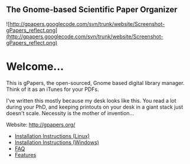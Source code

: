 ## The Gnome-based Scientific Paper Organizer ##

![http://gpapers.googlecode.com/svn/trunk/website/Screenshot-gPapers_reflect.png](http://gpapers.googlecode.com/svn/trunk/website/Screenshot-gPapers_reflect.png)

# Welcome... #

This is gPapers, the open-sourced, Gnome based digital library manager. Think of it as an iTunes for your PDFs.

I've written this mostly because my desk looks like this. You read a lot during your PhD, and keeping printouts on your desk in a giant stack just doesn't scale. Necessity is the mother of invention...

Website: http://gpapers.org/

  * [Installation Instructions (Linux)](Installation.md)
  * [Installation Instructions (Windows)](Windows.md)
  * [FAQ](FAQ.md)
  * [Features](Features.md)